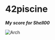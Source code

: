 # 42piscine
___My score for Shell00___

[<img align="left" alt="Arch" src="https://github.com/0xySan/42-Projects/blob/main/other/70SUCESS.gif" />](https://archlinux.org/)
